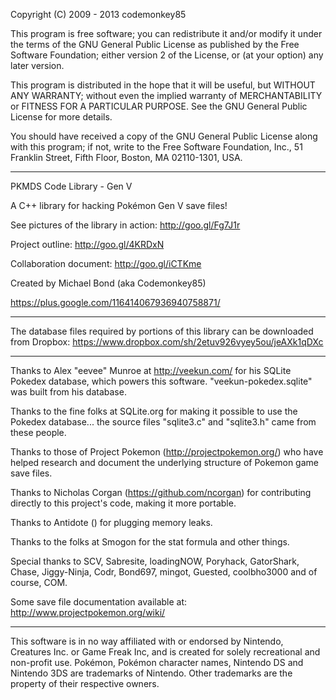 Copyright (C) 2009 - 2013  codemonkey85

This program is free software; you can redistribute it and/or
modify it under the terms of the GNU General Public License
as published by the Free Software Foundation; either version 2
of the License, or (at your option) any later version.

This program is distributed in the hope that it will be useful,
but WITHOUT ANY WARRANTY; without even the implied warranty of
MERCHANTABILITY or FITNESS FOR A PARTICULAR PURPOSE.  See the
GNU General Public License for more details.

You should have received a copy of the GNU General Public License
along with this program; if not, write to the Free Software
Foundation, Inc., 51 Franklin Street, Fifth Floor, Boston, MA  02110-1301, USA.

*********************************************************************
PKMDS Code Library - Gen V

A C++ library for hacking Pokémon Gen V save files!

See pictures of the library in action: http://goo.gl/Fg7J1r

Project outline: http://goo.gl/4KRDxN

Collaboration document: http://goo.gl/iCTKme

Created by Michael Bond (aka Codemonkey85)

https://plus.google.com/116414067936940758871/
*********************************************************************

The database files required by portions of this library can be downloaded from Dropbox: https://www.dropbox.com/sh/2etuv926vyey5ou/jeAXk1qDXc

*********************************************************************

Thanks to Alex "eevee" Munroe at http://veekun.com/ for his SQLite Pokedex database, which powers this software. "veekun-pokedex.sqlite" was built from his database.

Thanks to the fine folks at SQLite.org for making it possible to use the Pokedex database... the source files "sqlite3.c" and "sqlite3.h" came from these people.

Thanks to those of Project Pokemon (http://projectpokemon.org/) who have helped research and document the underlying structure of Pokemon game save files.

Thanks to Nicholas Corgan (https://github.com/ncorgan) for contributing directly to this project's code, making it more portable.

Thanks to Antidote () for plugging memory leaks.

Thanks to the folks at Smogon for the stat formula and other things.

Special thanks to SCV, Sabresite, loadingNOW, Poryhack, GatorShark, Chase, Jiggy-Ninja, Codr, Bond697, mingot, Guested, coolbho3000 and of course, COM.

Some save file documentation available at: http://www.projectpokemon.org/wiki/

*********************************************************************

This software is in no way affiliated with or endorsed by Nintendo, Creatures Inc. or Game Freak Inc, and is created for solely recreational and non-profit use. Pokémon, Pokémon character names, Nintendo DS and Nintendo 3DS are trademarks of Nintendo. Other trademarks are the property of their respective owners.